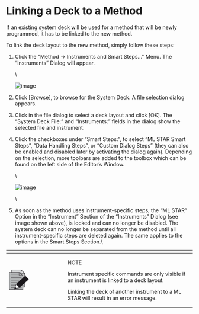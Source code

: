 # Linking a Deck to a Method‌

If an existing system deck will be used for a method that will be newly programmed, it has to be linked to the new method.

To link the deck layout to the new method, simply follow these steps:

1.  Click the "Method -> Instruments and Smart Steps..." Menu. The “Instruments” Dialog will appear.

    \


    ![image](../../.gitbook/assets/Image\_422.jpg)
2. Click \[Browse], to browse for the System Deck. A file selection dialog appears.
3. Click in the file dialog to select a deck layout and click \[OK]. The “System Deck File:” and “Instruments:” fields in the dialog show the selected file and instrument.
4.  Click the checkboxes under “Smart Steps:”, to select “ML STAR Smart Steps”, “Data Handling Steps”, or “Custom Dialog Steps” (they can also be enabled and disabled later by activating the dialog again). Depending on the selection, more toolbars are added to the toolbox which can be found on the left side of the Editor’s Window.

    \


    ![image](../../.gitbook/assets/Image\_423.jpg)

    \

5. As soon as the method uses instrument-specific steps, the “ML STAR” Option in the “Instrument” Section of the “Instruments” Dialog (see image shown above), is locked and can no longer be disabled. The system deck can no longer be separated from the method until all instrument-specific steps are deleted again. The same applies to the options in the Smart Steps Section.\


<table data-header-hidden><thead><tr><th width="145"></th><th></th></tr></thead><tbody><tr><td><img src="../../.gitbook/assets/image (10) (1) (1) (1) (1) (1) (1).png" alt="" data-size="original"></td><td><p>NOTE</p><p>Instrument specific commands are only visible if an instrument is linked to a deck layout.</p><p>Linking the deck of another instrument to a ML STAR will result in an error message.</p></td></tr></tbody></table>

